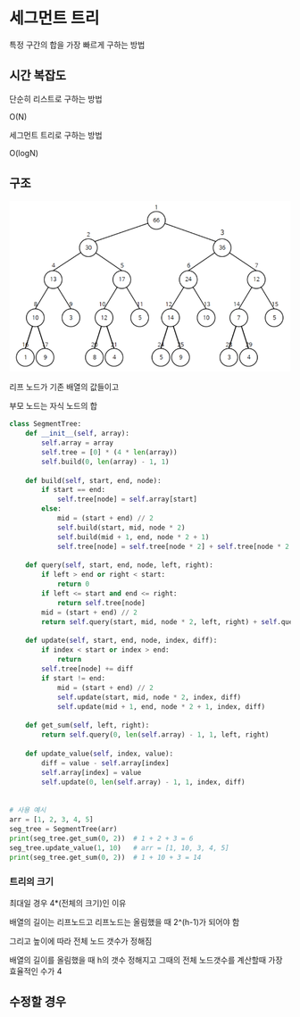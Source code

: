# 세그먼트 트리



특정 구간의 합을 가장 빠르게 구하는 방법

## 시간 복잡도

단순히 리스트로 구하는 방법

O(N)

세그먼트 트리로 구하는 방법

O(logN)

## 구조

![img](./230605.assets/image.png)



리프 노드가 기존 배열의 값들이고

부모 노드는 자식 노드의 합

```python
class SegmentTree:
    def __init__(self, array):
        self.array = array
        self.tree = [0] * (4 * len(array))
        self.build(0, len(array) - 1, 1)

    def build(self, start, end, node):
        if start == end:
            self.tree[node] = self.array[start]
        else:
            mid = (start + end) // 2
            self.build(start, mid, node * 2)
            self.build(mid + 1, end, node * 2 + 1)
            self.tree[node] = self.tree[node * 2] + self.tree[node * 2 + 1]

    def query(self, start, end, node, left, right):
        if left > end or right < start:
            return 0
        if left <= start and end <= right:
            return self.tree[node]
        mid = (start + end) // 2
        return self.query(start, mid, node * 2, left, right) + self.query(mid + 1, end, node * 2 + 1, left, right)

    def update(self, start, end, node, index, diff):
        if index < start or index > end:
            return
        self.tree[node] += diff
        if start != end:
            mid = (start + end) // 2
            self.update(start, mid, node * 2, index, diff)
            self.update(mid + 1, end, node * 2 + 1, index, diff)

    def get_sum(self, left, right):
        return self.query(0, len(self.array) - 1, 1, left, right)

    def update_value(self, index, value):
        diff = value - self.array[index]
        self.array[index] = value
        self.update(0, len(self.array) - 1, 1, index, diff)


# 사용 예시
arr = [1, 2, 3, 4, 5]
seg_tree = SegmentTree(arr)
print(seg_tree.get_sum(0, 2))  # 1 + 2 + 3 = 6
seg_tree.update_value(1, 10)   # arr = [1, 10, 3, 4, 5]
print(seg_tree.get_sum(0, 2))  # 1 + 10 + 3 = 14

```



### 트리의 크기

최대일 경우 4*(전체의 크기)인 이유

배열의 길이는 리프노드고 리프노드는 올림했을 때 2^(h-1)가 되어야 함

그리고 높이에 따라 전체 노드 갯수가 정해짐

배열의 길이를 올림했을 때 h의 갯수 정해지고 그때의 전체 노드갯수를 계산할때 가장 효율적인 수가 4



## 수정할 경우

